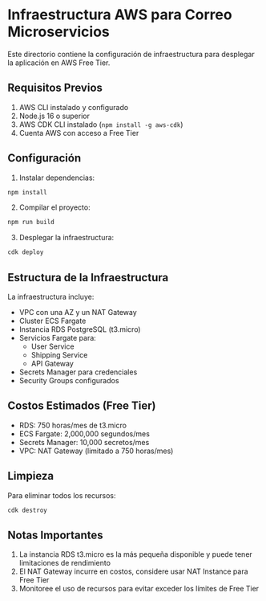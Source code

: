 # Infraestructura AWS para Correo Microservicios

Este directorio contiene la configuración de infraestructura para desplegar la aplicación en AWS Free Tier.

## Requisitos Previos

1. AWS CLI instalado y configurado
2. Node.js 16 o superior
3. AWS CDK CLI instalado (`npm install -g aws-cdk`)
4. Cuenta AWS con acceso a Free Tier

## Configuración

1. Instalar dependencias:
```bash
npm install
```

2. Compilar el proyecto:
```bash
npm run build
```

3. Desplegar la infraestructura:
```bash
cdk deploy
```

## Estructura de la Infraestructura

La infraestructura incluye:

- VPC con una AZ y un NAT Gateway
- Cluster ECS Fargate
- Instancia RDS PostgreSQL (t3.micro)
- Servicios Fargate para:
  - User Service
  - Shipping Service
  - API Gateway
- Secrets Manager para credenciales
- Security Groups configurados

## Costos Estimados (Free Tier)

- RDS: 750 horas/mes de t3.micro
- ECS Fargate: 2,000,000 segundos/mes
- Secrets Manager: 10,000 secretos/mes
- VPC: NAT Gateway (limitado a 750 horas/mes)

## Limpieza

Para eliminar todos los recursos:

```bash
cdk destroy
```

## Notas Importantes

1. La instancia RDS t3.micro es la más pequeña disponible y puede tener limitaciones de rendimiento
2. El NAT Gateway incurre en costos, considere usar NAT Instance para Free Tier
3. Monitoree el uso de recursos para evitar exceder los límites de Free Tier 